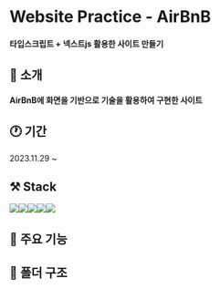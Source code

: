 # Website Practice - AirBnB
#### 타입스크립트 + 넥스트js 활용한 사이트 만들기

## 🚀 소개
#### AirBnB에 화면을 기반으로 기술을 활용하여 구현한 사이트

## 🕐 기간
2023.11.29 ~

## ⚒️ Stack
<img src="https://img.shields.io/badge/typescript-3178C6?style=for-the-badge&logo=typescript&logoColor=white"><img src="https://img.shields.io/badge/Next.js-000000?style=for-the-badge&logo=Next.js&logoColor=white"><img src="https://img.shields.io/badge/React-61DAFB?style=for-the-badge&logo=React&logoColor=black"><img src="https://img.shields.io/badge/mui-007FFF?style=for-the-badge&logo=mui&logoColor=black"><img src="https://img.shields.io/badge/Recoil-3578E5?style=for-the-badge&logo=recoil&logoColor=black">

## 📌 주요 기능
<!-- ### 화면구현
- 디자인 패턴
- 그리드
- MUI
- position
- CSS 사이즈 단위

### 드롭다운 & 모달
- useState
- 조건부렌더링
- useHook
  - 커스텀 훅 만들기 -->


## 📁 폴더 구조
